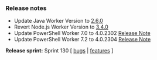 ### Release notes
<!-- Please add your release notes in the following format:
- My change description (#PR)
-->
- Update Java Worker Version to [2.6.0](https://github.com/Azure/azure-functions-java-worker/releases/tag/2.6.0)
- Revert Node.js Worker Version to [3.4.0](https://github.com/Azure/azure-functions-nodejs-worker/releases/tag/v3.5.0)
- Update PowerShell Worker 7.0 to 4.0.2302 [Release Note](https://github.com/Azure/azure-functions-powershell-worker/releases/tag/v4.0.2302)
- Update PowerShell Worker 7.2 to 4.0.2304 [Release Note](https://github.com/Azure/azure-functions-powershell-worker/releases/tag/v4.0.2304)

**Release sprint:** Sprint 130
[ [bugs](https://github.com/Azure/azure-functions-host/issues?q=is%3Aissue+milestone%3A%22Functions+Sprint+130%22+label%3Abug+is%3Aclosed) | [features](https://github.com/Azure/azure-functions-host/issues?q=is%3Aissue+milestone%3A%22Functions+Sprint+130%22+label%3Afeature+is%3Aclosed) ]
